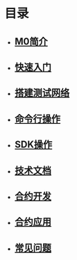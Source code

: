 # 目录

- ## [M0简介](intro/README.md)

- ## [快速入门](quick/README.md)

- ## [搭建测试网络](testnet/README.md)

- ## [命令行操作](cli/README.md)

- ## [SDK操作](sdk/README.md)

- ## [技术文档](spec/README.md)

- ## [合约开发](contract/README.md)

- ## [合约应用](dapp/README.md)

- ## [常见问题](question/README.md)

